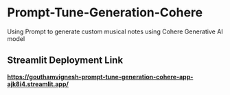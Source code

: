 # Prompt-Tune-Generation-Cohere
Using Prompt to generate custom musical notes using Cohere Generative AI model 

## Streamlit Deployment Link
**https://gouthamvignesh-prompt-tune-generation-cohere-app-ajk8i4.streamlit.app/**
